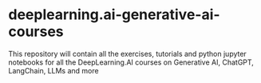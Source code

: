 # deeplearning.ai-generative-ai-courses
This repository will contain all the exercises, tutorials and python jupyter notebooks for all the DeepLearning.AI courses on Generative AI, ChatGPT, LangChain, LLMs and more
